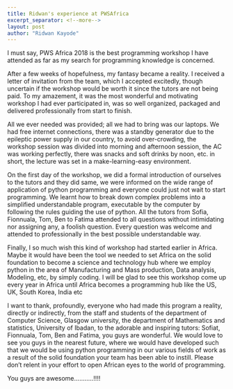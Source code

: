 ```yaml
---
title: Ridwan's experience at PWSAfrica
excerpt_separator: <!--more-->
layout: post
author: "Ridwan Kayode"
---
```


I must say, PWS Africa 2018 is the best programming workshop I have attended as far as my search for programming knowledge is concerned.

After a few weeks of hopefulness, my fantasy became a reality. I received a letter of invitation from the team, which I accepted excitedly, though uncertain if the workshop would be worth it since the tutors are not being paid. To my amazement, it was the most wonderful and motivating workshop I had ever participated in, was so well organized, packaged and delivered professionally from start to finish.

<!--more-->

All we ever needed was provided; all we had to bring was our laptops. We had free internet connections, there was a standby generator due to the epileptic power supply in our country, to avoid over-crowding, the workshop session was divided into morning and afternoon session, the AC was working perfectly, there was snacks and soft drinks by noon, etc. in short, the lecture was set in a make-learning-easy environment.

On the first day of the workshop, we did a formal introduction of ourselves to the tutors and they did same, we were informed on the wide range of application of python programming and everyone could just not wait to start programming. We learnt how to break down complex problems into a simplified understandable program, executable by the computer by following the rules guiding the use of python. All the tutors from Sofia, Fionnuala, Tom, Ben to Fatima attended to all questions without intimidating nor assigning any, a foolish question. Every question was welcome and attended to professionally in the best possible understandable way.

Finally, I so much wish this kind of workshop had started earlier in Africa. Maybe it would have been the tool we needed to set Africa on the solid foundation to become a science and technology hub where we employ python in the area of Manufacturing and Mass production, Data analysis, Modeling, etc, by simply coding. I will be glad to see this workshop come up every year in Africa until Africa becomes a programming hub like the US, UK, South Korea, India etc

I want to thank, profoundly, everyone who had made this program a reality, directly or indirectly, from the staff and students of the department of Computer Science, Glasgow university, the department of Mathematics and statistics, University of Ibadan, to the adorable and inspiring tutors: Sofiat, Fionnuala, Tom, Ben and Fatima, you guys are wonderful. We would love to see you guys in the nearest future, where we would have developed such that we would be using python programming in our various fields of work as a result of the solid foundation your team has been able to instill. Please don’t relent in your effort to open African eyes to the world of programming. 

You guys are awesome………..!!!!
